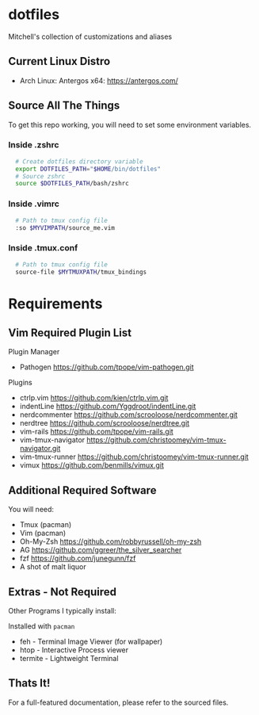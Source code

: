 # dotfiles
Mitchell's collection of customizations and aliases

## Current Linux Distro
 - Arch Linux: Antergos x64: https://antergos.com/

## Source All The Things
To get this repo working, you will need to set some environment variables.

### Inside .zshrc
```sh
  # Create dotfiles directory variable
  export DOTFILES_PATH="$HOME/bin/dotfiles"
  # Source zshrc
  source $DOTFILES_PATH/bash/zshrc
```

### Inside .vimrc
```sh
  # Path to tmux config file
  :so $MYVIMPATH/source_me.vim
```

### Inside .tmux.conf
```sh
  # Path to tmux config file
  source-file $MYTMUXPATH/tmux_bindings
```

# Requirements

## Vim Required Plugin List
 Plugin Manager
  - Pathogen https://github.com/tpope/vim-pathogen.git

 Plugins
  - ctrlp.vim https://github.com/kien/ctrlp.vim.git
  - indentLine https://github.com/Yggdroot/indentLine.git
  - nerdcommenter https://github.com/scrooloose/nerdcommenter.git
  - nerdtree https://github.com/scrooloose/nerdtree.git
  - vim-rails https://github.com/tpope/vim-rails.git
  - vim-tmux-navigator https://github.com/christoomey/vim-tmux-navigator.git
  - vim-tmux-runner https://github.com/christoomey/vim-tmux-runner.git
  - vimux https://github.com/benmills/vimux.git

## Additional Required Software
You will need:
 - Tmux (pacman)
 - Vim (pacman)
 - Oh-My-Zsh https://github.com/robbyrussell/oh-my-zsh
 - AG https://github.com/ggreer/the_silver_searcher
 - fzf https://github.com/junegunn/fzf
 - A shot of malt liquor

## Extras - Not Required
Other Programs I typically install:

Installed with `pacman`
 - feh - Terminal Image Viewer (for wallpaper)
 - htop - Interactive Process viewer
 - termite - Lightweight Terminal

## Thats It!
For a full-featured documentation, please refer to the sourced files.

